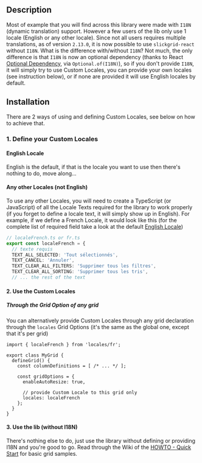## Description
Most of example that you will find across this library were made with `I18N` (dynamic translation) support. However a few users of the lib only use 1 locale (English or any other locale). Since not all users requires multiple translations, as of version `2.13.0`, it is now possible to use `slickgrid-react` without `I18N`. What is the difference with/without `I18N`? Not much, the only difference is that `I18N` is now an optional dependency (thanks to React [Optional Dependency](https://react.io/docs/fundamentals/cheat-sheet#dependency-injection), via `Optional.of(I18N)`), so if you don't provide `I18N`, it will simply try to use Custom Locales, you can provide your own locales (see instruction below), or if none are provided it will use English locales by default.

## Installation
There are 2 ways of using and defining Custom Locales, see below on how to achieve that.

### 1. Define your Custom Locales
#### English Locale
English is the default, if that is the locale you want to use then there's nothing to do, move along...

#### Any other Locales (not English)
To use any other Locales, you will need to create a TypeScript (or JavaScript) of all the Locale Texts required for the library to work properly (if you forget to define a locale text, it will simply show up in English). For example, if we define a French Locale, it would look like this (for the complete list of required field take a look at the default [English Locale](https://github.com/ghiscoding/slickgrid-react-demos/blob/main/bootstrap5-i18n-demo/src/assets/locales/en/translation.json))
```ts
// localeFrench.ts or fr.ts
export const localeFrench = {
  // texte requis
  TEXT_ALL_SELECTED: 'Tout sélectionnés',
  TEXT_CANCEL: 'Annuler',
  TEXT_CLEAR_ALL_FILTERS: 'Supprimer tous les filtres',
  TEXT_CLEAR_ALL_SORTING: 'Supprimer tous les tris',
  // ... the rest of the text
```

#### 2. Use the Custom Locales
##### Through the Grid Option of any grid
You can alternatively provide Custom Locales through any grid declaration through the `locales` Grid Options (it's the same as the global one, except that it's per grid)

```tsx
import { localeFrench } from 'locales/fr';

export class MyGrid {
  defineGrid() {
    const columnDefinitions = [ /* ... */ ];

    const gridOptions = {
      enableAutoResize: true,

      // provide Custom Locale to this grid only
      locales: localeFrench
    };
  }
}
```

#### 3. Use the lib (without I18N)
There's nothing else to do, just use the library without defining or providing I18N and you're good to go. Read through the Wiki of the [HOWTO - Quick Start](../getting-started/quick-start.md) for basic grid samples.
